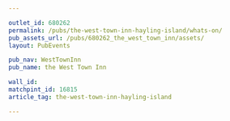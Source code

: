 ```yaml
---

outlet_id: 680262
permalink: /pubs/the-west-town-inn-hayling-island/whats-on/
pub_assets_url: /pubs/680262_the_west_town_inn/assets/
layout: PubEvents

pub_nav: WestTownInn
pub_name: the West Town Inn

wall_id:
matchpint_id: 16815
article_tag: the-west-town-inn-hayling-island

---
```



